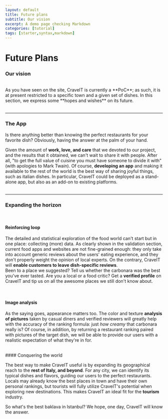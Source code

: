 ```yaml
---
layout: default
title: Future plans
subtitle: Our vision 
excerpt: A demo page checking Markdown
categories: [tutorial]
tags: [starter,syntax,markdown]
---
```


# **Future Plans**
### Our vision
<br>
As you have seen on the site, CraveIT is currently a **PoC**; as such, it is at present restricted to a specific town and a given set of dishes.
In this section, we express some **hopes and wishes** on its future.
<br>
<br>

---
### The App
Is there anything better than knowing the perfect restaurants for your favorite dish? Obviously, having the answer at the palm of your hand.

Given the amount of **work, love, and care** that we devoted to our project, and the results that it obtained, we can't wait to share it with people. After all, "to get the full value of cuisine you must have someone to divide it with" (with apologies to Mark Twain).
Of course, **developing an app** and making it available to the rest of the world is the best way of sharing joyful things, such as italian dishes.
In particular, CraveIT could be deployed as a stand-alone app, but also as an add-on to existing platforms.
<br>
<br>

---
### Expanding the horizon
<br>

#### Reinforcing loop

The detailed and statistical exploration of the food world can't start but in one place: collecting (more) data.
As clearly shown in the validation section, current food apps and websites are not fine-grained enough: they only take into account generic reviews about the users' eating experience, and they don't properly weight the opinion of local experts.
On the contrary, CraveIT will **enable customers to leave dish-specific reviews**.
<br>
Been to a place we suggested? Tell us whether the carbonara was the best you've ever tasted. Are you a local or a food critic? Get a **verified profile** on CraveIT and tip us on all the awesome places we still don't know about.

<br>

#### Image analysis
As the saying goes, appearance matters too. The color and texture **analysis of pictures** taken by casual diners and verified reviewers will greatly help with the accuracy of the ranking formula: just <i>how creamy</i> that carbonara really is?
Of course, in addition, by returning a restaurant ranking paired with pictures of the target dish, we will be able to provide our users with a realistic expectation of what they're in for.

<br>
#### Conquering the world

The best way to make CraveIT useful is by expanding its geographical reach to the **rest of Italy, and beyond**. For any city, we can identify its typical dishes and flavors, guiding our users to the perfect restaurants.
<br>
Locals may already know the best places in town and have their own personal rankings, but tourists will fully utilize CraveIT's potential when exploring new destinations. This makes CraveIT an ideal fit for the **tourism** industry.

So what's the best baklava in Istanbul? We hope, one day, CraveIT will know the answer.

